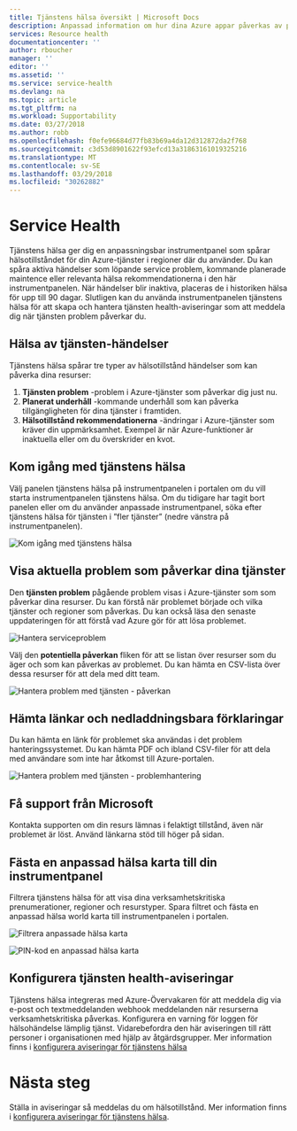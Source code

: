 ```yaml
---
title: Tjänstens hälsa översikt | Microsoft Docs
description: Anpassad information om hur dina Azure appar påverkas av problem med aktuella och framtida Azure-tjänsten och underhåll.
services: Resource health
documentationcenter: ''
author: rboucher
manager: ''
editor: ''
ms.assetid: ''
ms.service: service-health
ms.devlang: na
ms.topic: article
ms.tgt_pltfrm: na
ms.workload: Supportability
ms.date: 03/27/2018
ms.author: robb
ms.openlocfilehash: f0efe96684d77fb83b69a4da12d312872da2f768
ms.sourcegitcommit: c3d53d8901622f93efcd13a31863161019325216
ms.translationtype: MT
ms.contentlocale: sv-SE
ms.lasthandoff: 03/29/2018
ms.locfileid: "30262882"
---
```

# <a name="service-health"></a>Service Health
Tjänstens hälsa ger dig en anpassningsbar instrumentpanel som spårar hälsotillståndet för din Azure-tjänster i regioner där du använder. Du kan spåra aktiva händelser som löpande service problem, kommande planerade maintence eller relevanta hälsa rekommendationerna i den här instrumentpanelen. När händelser blir inaktiva, placeras de i historiken hälsa för upp till 90 dagar. Slutligen kan du använda instrumentpanelen tjänstens hälsa för att skapa och hantera tjänsten health-aviseringar som att meddela dig när tjänsten problem påverkar du.

## <a name="service-health-events"></a>Hälsa av tjänsten-händelser
Tjänstens hälsa spårar tre typer av hälsotillstånd händelser som kan påverka dina resurser:
1. **Tjänsten problem** -problem i Azure-tjänster som påverkar dig just nu. 
2. **Planerat underhåll** -kommande underhåll som kan påverka tillgängligheten för dina tjänster i framtiden.  
3. **Hälsotillstånd rekommendationerna** -ändringar i Azure-tjänster som kräver din uppmärksamhet. Exempel är när Azure-funktioner är inaktuella eller om du överskrider en kvot.

## <a name="get-started-with-service-health"></a>Kom igång med tjänstens hälsa
Välj panelen tjänstens hälsa på instrumentpanelen i portalen om du vill starta instrumentpanelen tjänstens hälsa. Om du tidigare har tagit bort panelen eller om du använder anpassade instrumentpanel, söka efter tjänstens hälsa för tjänsten i ”fler tjänster” (nedre vänstra på instrumentpanelen).

![Kom igång med tjänstens hälsa](./media/service-health-overview/azure-service-health-overview-1.png)

## <a name="see-current-issues-which-impact-your-services"></a>Visa aktuella problem som påverkar dina tjänster
Den **tjänsten problem** pågående problem visas i Azure-tjänster som som påverkar dina resurser. Du kan förstå när problemet började och vilka tjänster och regioner som påverkas. Du kan också läsa den senaste uppdateringen för att förstå vad Azure gör för att lösa problemet. 

![Hantera serviceproblem](./media/service-health-overview/azure-service-health-overview-2.png)

Välj den **potentiella påverkan** fliken för att se listan över resurser som du äger och som kan påverkas av problemet. Du kan hämta en CSV-lista över dessa resurser för att dela med ditt team.

![Hantera problem med tjänsten - påverkan](./media/service-health-overview/azure-service-health-overview-4.png)

## <a name="get-links-and-downloadable-explanations"></a>Hämta länkar och nedladdningsbara förklaringar 
Du kan hämta en länk för problemet ska användas i det problem hanteringssystemet. Du kan hämta PDF och ibland CSV-filer för att dela med användare som inte har åtkomst till Azure-portalen.   

![Hantera problem med tjänsten - problemhantering](./media/service-health-overview/azure-service-health-overview-3.png)

## <a name="get-support-from-microsoft"></a>Få support från Microsoft
Kontakta supporten om din resurs lämnas i felaktigt tillstånd, även när problemet är löst.  Använd länkarna stöd till höger på sidan.  

## <a name="pin-a-personalized-health-map-to-your-dashboard"></a>Fästa en anpassad hälsa karta till din instrumentpanel
Filtrera tjänstens hälsa för att visa dina verksamhetskritiska prenumerationer, regioner och resurstyper. Spara filtret och fästa en anpassad hälsa world karta till instrumentpanelen i portalen. 

![Filtrera anpassade hälsa karta](./media/service-health-overview/azure-service-health-overview-6a.png)

![PIN-kod en anpassad hälsa karta](./media/service-health-overview/azure-service-health-overview-6b.png)

## <a name="configure-service-health-alerts"></a>Konfigurera tjänsten health-aviseringar
Tjänstens hälsa integreras med Azure-Övervakaren för att meddela dig via e-post och textmeddelanden webhook meddelanden när resurserna verksamhetskritiska påverkas. Konfigurera en varning för loggen för hälsohändelse lämplig tjänst. Vidarebefordra den här aviseringen till rätt personer i organisationen med hjälp av åtgärdsgrupper. Mer information finns i [konfigurera aviseringar för tjänstens hälsa](../monitoring-and-diagnostics/monitoring-activity-log-alerts-on-service-notifications.md)

# <a name="next-steps"></a>Nästa steg
Ställa in aviseringar så meddelas du om hälsotillstånd. Mer information finns i [konfigurera aviseringar för tjänstens hälsa](../monitoring-and-diagnostics/monitoring-activity-log-alerts-on-service-notifications.md). 
